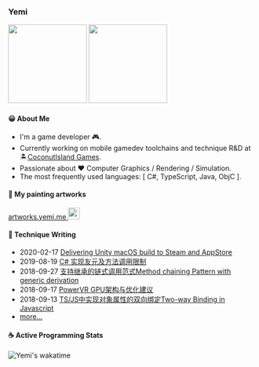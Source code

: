 ### Yemi

<p align="left">
<img height="160" src="https://github-readme-stats.vercel.app/api?username=zcyemi&hide=contribs&count_private=true"/>
<img height="160" src="https://github-readme-stats.vercel.app/api/top-langs/?username=zcyemi&layout=compact&hide=html&count_private=true&langs_count=6"/>
</p>

#### 😀 About Me

- I'm a game developer 🎮.
- Currently working on mobile gamedev toolchains and technique R&D at 🏝️[CoconutIsland Games](https://www.coconut.is/).
- Passionate about :heart: Computer Graphics / Rendering / Simulation.
- The most frequently used languages: [ C#, TypeScript, Java, ObjC ].

#### 🎨 My painting artworks

<a href="https://artwork.yemi.me">
  <span>artworks.yemi.me</span>
  <image height="24" src="https://yemi.me/images/favicon.png">
</a>

#### 📝 Technique Writing

- 2020-02-17 [Delivering Unity macOS build to Steam and AppStore](https://yemi.me/2020/02/17/en/submit-unity-macos-build-to-steam-appstore/)
- 2019-08-19 [C# 实现友元及方法调用限制](https://yemi.me/2019/08/19/method-calling-restriction-csharp/)
- 2018-09-27 [支持继承的链式调用范式Method chaining Pattern with generic derivation](https://yemi.me/2018/09/27/method-chaining-with-derivation/)
- 2018-09-17 [PowerVR GPU架构与优化建议](https://yemi.me/2018/09/17/powervr-architecture-overview/)
- 2018-09-13 [TS/JS中实现对象属性的双向绑定Two-way Binding in Javascript](https://yemi.me/2018/09/13/js-two-way-binding/)
- [more...](https://yemi.me/archives/)

#### ☕ Active Programming Stats

![Yemi's wakatime](https://github-readme-stats.vercel.app/api/wakatime?username=zcyemi)
